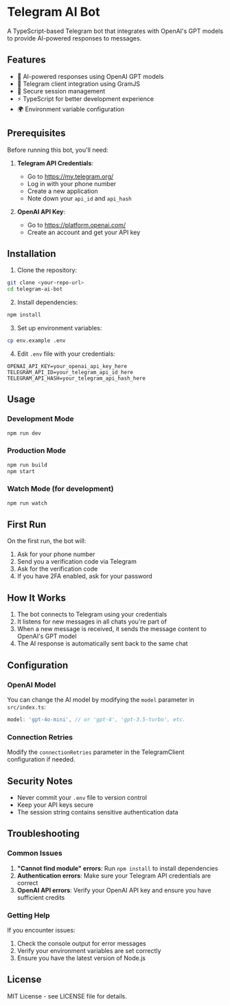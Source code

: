 # Telegram AI Bot

A TypeScript-based Telegram bot that integrates with OpenAI's GPT models to provide AI-powered responses to messages.

## Features

- 🤖 AI-powered responses using OpenAI GPT models
- 📱 Telegram client integration using GramJS
- 🔐 Secure session management
- ⚡ TypeScript for better development experience
- 🌍 Environment variable configuration

## Prerequisites

Before running this bot, you'll need:

1. **Telegram API Credentials**:
   - Go to https://my.telegram.org/
   - Log in with your phone number
   - Create a new application
   - Note down your `api_id` and `api_hash`

2. **OpenAI API Key**:
   - Go to https://platform.openai.com/
   - Create an account and get your API key

## Installation

1. Clone the repository:
```bash
git clone <your-repo-url>
cd telegram-ai-bot
```

2. Install dependencies:
```bash
npm install
```

3. Set up environment variables:
```bash
cp env.example .env
```

4. Edit `.env` file with your credentials:
```env
OPENAI_API_KEY=your_openai_api_key_here
TELEGRAM_API_ID=your_telegram_api_id_here
TELEGRAM_API_HASH=your_telegram_api_hash_here
```

## Usage

### Development Mode
```bash
npm run dev
```

### Production Mode
```bash
npm run build
npm start
```

### Watch Mode (for development)
```bash
npm run watch
```

## First Run

On the first run, the bot will:
1. Ask for your phone number
2. Send you a verification code via Telegram
3. Ask for the verification code
4. If you have 2FA enabled, ask for your password

## How It Works

1. The bot connects to Telegram using your credentials
2. It listens for new messages in all chats you're part of
3. When a new message is received, it sends the message content to OpenAI's GPT model
4. The AI response is automatically sent back to the same chat

## Configuration

### OpenAI Model
You can change the AI model by modifying the `model` parameter in `src/index.ts`:
```typescript
model: 'gpt-4o-mini', // or 'gpt-4', 'gpt-3.5-turbo', etc.
```

### Connection Retries
Modify the `connectionRetries` parameter in the TelegramClient configuration if needed.

## Security Notes

- Never commit your `.env` file to version control
- Keep your API keys secure
- The session string contains sensitive authentication data

## Troubleshooting

### Common Issues

1. **"Cannot find module" errors**: Run `npm install` to install dependencies
2. **Authentication errors**: Make sure your Telegram API credentials are correct
3. **OpenAI API errors**: Verify your OpenAI API key and ensure you have sufficient credits

### Getting Help

If you encounter issues:
1. Check the console output for error messages
2. Verify your environment variables are set correctly
3. Ensure you have the latest version of Node.js

## License

MIT License - see LICENSE file for details. 